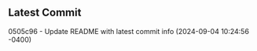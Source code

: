 
## Latest Commit
0505c96 - Update README with latest commit info (2024-09-04 10:24:56 -0400) <Yunxi-Zhou>
